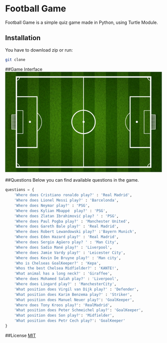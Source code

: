 # Football Game

Football Game is a simple quiz game made in Python, using Turtle Module.
## Installation
You have to download zip or run:
```bash
git clone
```

##Game Interface
![Image of Football pitch](pitch.gif)

##Questions
Below you can find available questions in the game.

```python
questions = {
    'Where does Cristiano ronaldo play?' : 'Real Madrid',
    'Where does Lionel Messi play?' : 'Barcelonda',
    'Where does Neymar play?' : 'PSG',
    'Where does Kylian Mbappé  play?' : 'PSG',
    'Where does Zlatan Ibrahimović play? ' : 'PSG',
    'Where does Paul Pogba play?' : 'Manchester United',
    'Where does Gareth Bale play?' : 'Real Madrid',
    'Where does Robert Lewandowski play?' :'Bayern Munich',
    'Where does Eden Hazard play?' : 'Real Madrid',
    'Where does Sergio Agüero play? ' : 'Man City',
    'Where does Sadio Mané play?' : 'Liverpool',
    'Where does Jamie Vardy play?' : 'Leicester City',
    'Where does Kevin De Bruyne play?' : 'Man city',
    'Who is Chelseas GoalKeeper?' : 'Kepa',
    'Whos the best Chelsea Midfielder?' : 'KANTE!',
    'What animal has a long neck?' : 'Giraffee',
    'Where does Mohamed Salah play?' : 'Liverpool',
    'Where does Lingard play?' : 'ManchesterCity',
    'What position does Virgil van Dijk play?' : 'Defender',
    'What position does Karim Benzema play?' : 'Striker',
    'What position does Manuel Neuer play?': 'GoalKeeper',
    'Where does Tony Kroos play?': 'RealMadrid',
    'What position does Peter Schmeichel play?': 'GoalKeeper',
    'What position does Son play?': 'Midfielder',
    'What position does Petr Cech play?': 'GoalKeeper'
}
```
##License
[MIT](https://choosealicense.com/licenses/mit/)